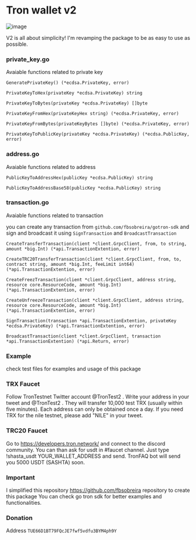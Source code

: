 # Tron wallet v2

![image](https://github.com/ranjbar-dev/tron-wallet/blob/main/assets/image.png?raw=true)

V2 is all about simplicity! I'm revamping the package to be as easy to use as possible.

### private_key.go 

Avaiable functions related to private key 

`GeneratePrivateKey() (*ecdsa.PrivateKey, error)`

`PrivateKeyToHex(privateKey *ecdsa.PrivateKey) string`

`PrivateKeyToBytes(privateKey *ecdsa.PrivateKey) []byte`

`PrivateKeyFromHex(privateKeyHex string) (*ecdsa.PrivateKey, error)`

`PrivateKeyFromBytes(privateKeyBytes []byte) (*ecdsa.PrivateKey, error)`

`PrivateKeyToPublicKey(privateKey *ecdsa.PrivateKey) (*ecdsa.PublicKey, error)`

### address.go

Avaiable functions related to address 

`PublicKeyToAddressHex(publicKey *ecdsa.PublicKey) string`

`PublicKeyToAddressBase58(publicKey *ecdsa.PublicKey) string`

### transaction.go

Avaiable functions related to transaction 

you can create any transaction from `github.com/fbsobreira/gotron-sdk` and sign and broadcast it using `SignTransaction` and `BroadcastTransaction` 

`CreateTransferTransaction(client *client.GrpcClient, from, to string, amount *big.Int) (*api.TransactionExtention, error)`

`CreateTRC20TransferTransaction(client *client.GrpcClient, from, to, contract string, amount *big.Int, feeLimit int64) (*api.TransactionExtention, error)`

`CreateFreezTransaction(client *client.GrpcClient, address string, resource core.ResourceCode, amount *big.Int) (*api.TransactionExtention, error)`

`CreateUnfreezeTransaction(client *client.GrpcClient, address string, resource core.ResourceCode, amount *big.Int) (*api.TransactionExtention, error)`

`SignTransaction(transaction *api.TransactionExtention, privateKey *ecdsa.PrivateKey) (*api.TransactionExtention, error)`

`BroadcastTransaction(client *client.GrpcClient, transaction *api.TransactionExtention) (*api.Return, error)`

### Example 

check test files for examples and usage of this package

### TRX Faucet

Follow TronTestnet Twitter account @TronTest2 . Write your address in your tweet and @TronTest2 . They will transfer 10,000 test TRX (usually within five minutes). Each address can only be obtained once a day. If you need TRX for the nile testnet, please add "NILE" in your tweet.

### TRC20 Faucet

Go to https://developers.tron.network/ and connect to the discord community. You can than ask for usdt in #faucet channel. Just type !shasta_usdt YOUR_WALLET_ADDRESS and send. TronFAQ bot will send you 5000 USDT (SASHTA) soon.

### Important

I simplified this repository https://github.com/fbsobreira repository to create this package You can check go tron sdk for better examples and functionalities.

### Donation

Address `TUE66D1BT79FQcJE7fwf5vdfu3BYM4ph9Y`
